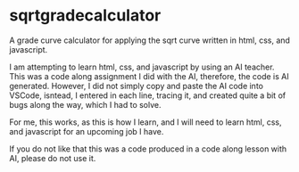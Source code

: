 # sqrtgradecalculator
A grade curve calculator for applying the sqrt curve written in html, css, and javascript. 

I am attempting to learn html, css, and javascript by using an AI teacher. This was a code along assignment I did with the AI, therefore, the code is AI generated. However, I did not simply copy and paste the AI code into VSCode, isntead, I entered in each line, tracing it, and created quite a bit of bugs along the way, which I had to solve. 

For me, this works, as this is how I learn, and I will need to learn html, css, and javascript for an upcoming job I have.

If you do not like that this was a code produced in a code along lesson with AI, please do not use it.
